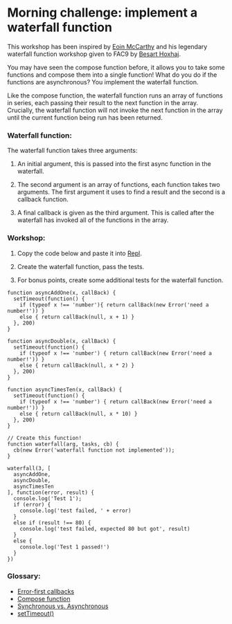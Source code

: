 # Morning challenge: implement a waterfall function

This workshop has been inspired by [Eoin McCarthy](https://github.com/des-des) and his legendary waterfall function workshop given to FAC9 by [Besart Hoxhaj](https://github.com/besarthoxhaj).

You may have seen the compose function before, it allows you to take some functions and compose them into a single function!
What do you do if the functions are asynchronous? You implement the waterfall function.

Like the compose function, the waterfall function runs an array of functions in series, each passing their result to the next function in the array. Crucially, the waterfall function will not invoke the next function in the array until the current function being run has been returned.

### Waterfall function:

The waterfall function takes three arguments:

1. An initial argument, this is passed into the first async function in the waterfall.

2. The second argument is an array of functions, each function takes two arguments. The first argument it uses to find a result and the second is a callback function.

3. A final callback is given as the third argument. This is called after the waterfall has invoked all of the functions in the array.

### Workshop:

1. Copy the code below and paste it into [Repl](https://repl.it/languages/javascript).

2. Create the waterfall function, pass the tests.

3. For bonus points, create some additional tests for the waterfall function.

```
function asyncAddOne(x, callBack) {
  setTimeout(function() {
    if (typeof x !== 'number'){ return callBack(new Error('need a number!')) }
    else { return callBack(null, x + 1) }
  }, 200)
}

function asyncDouble(x, callBack) {
  setTimeout(function() {
    if (typeof x !== 'number') { return callBack(new Error('need a number!')) }
    else { return callBack(null, x * 2) }
  }, 200)
}

function asyncTimesTen(x, callBack) {
  setTimeout(function() {
    if (typeof x !== 'number') { return callBack(new Error('need a number!')) }
    else { return callBack(null, x * 10) }
  }, 200)
}

// Create this function!
function waterfall(arg, tasks, cb) {
  cb(new Error('waterfall function not implemented'));
}

waterfall(3, [
  asyncAddOne,
  asyncDouble,
  asyncTimesTen
], function(error, result) {
  console.log('Test 1');
  if (error) {
    console.log('test failed, ' + error)
  }
  else if (result !== 80) {
    console.log('test failed, expected 80 but got', result)
  }
  else {
    console.log('Test 1 passed!')
  }
})
```

### Glossary:

* [Error-first callbacks](http://fredkschott.com/post/2014/03/understanding-error-first-callbacks-in-node-js/)
* [Compose function](http://blakeembrey.com/articles/2014/01/compose-functions-javascript/)
* [Synchronous vs. Asynchronous](http://rowanmanning.com/posts/javascript-for-beginners-async/)
* [setTimeout()](https://www.w3schools.com/jsref/met_win_settimeout.asp)
